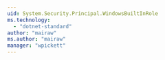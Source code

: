 ```yaml
---
uid: System.Security.Principal.WindowsBuiltInRole
ms.technology: 
  - "dotnet-standard"
author: "mairaw"
ms.author: "mairaw"
manager: "wpickett"
---
```

